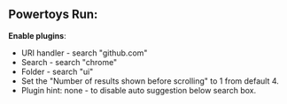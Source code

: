 ## Powertoys Run:

**Enable plugins**:
- URI handler - search "github.com"
- Search - search "chrome"
- Folder - search "ui"
- Set the "Number of results shown before scrolling" to 1 from default 4.
- Plugin hint: none - to disable auto suggestion below search box.
    
